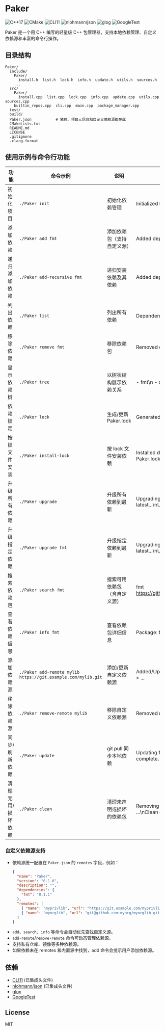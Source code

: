 # Paker

<!-- 技术栈标签 -->
<p align="left">
  <img src="https://img.shields.io/badge/language-C%2B%2B17-blue.svg" alt="C++17">
  <img src="https://img.shields.io/badge/build-CMake-brightgreen.svg" alt="CMake">
  <img src="https://img.shields.io/badge/cli-CLI11-orange.svg" alt="CLI11">
  <img src="https://img.shields.io/badge/json-nlohmann--json-yellow.svg" alt="nlohmann/json">
  <img src="https://img.shields.io/badge/log-glog-lightgrey.svg" alt="glog">
  <img src="https://img.shields.io/badge/test-GoogleTest-red.svg" alt="GoogleTest">
</p>

Paker 是一个用 C++ 编写的轻量级 C++ 包管理器，支持本地依赖管理、自定义依赖源和丰富的命令行操作。

## 目录结构
```
Paker/
  include/
    Paker/
      install.h  list.h  lock.h  info.h  update.h  utils.h  sources.h
    ...
  src/
    Paker/
      install.cpp  list.cpp  lock.cpp  info.cpp  update.cpp  utils.cpp  sources.cpp
    builtin_repos.cpp  cli.cpp  main.cpp  package_manager.cpp
  test/
  build/
  Paker.json           # 依赖、项目元信息和自定义依赖源都在此
  CMakeLists.txt
  README.md
  LICENSE
  .gitignore
  .clang-format
```

## 使用示例与命令行功能

| 功能             | 命令示例                        | 说明                         | 示例输出 |
|------------------|----------------------------------|------------------------------|----------|
| 初始化项目       | `./Paker init`                   | 初始化依赖管理               | Initialized Paker project. |
| 添加依赖         | `./Paker add fmt`                | 添加依赖包（支持自定义源）   | Added dependency: fmt |
| 递归添加依赖     | `./Paker add-recursive fmt`      | 递归安装依赖及其依赖         | Added dependency: fmt ... |
| 列出依赖         | `./Paker list`                   | 列出所有依赖                 | Dependencies:  fmt: * |
| 移除依赖         | `./Paker remove fmt`             | 移除依赖包                   | Removed dependency: fmt |
| 显示依赖树       | `./Paker tree`                   | 以树状结构展示依赖关系       | - fmt\n  - spdlog |
| 依赖锁定         | `./Paker lock`                   | 生成/更新 Paker.lock         | Generated Paker.lock |
| 按锁文件安装     | `./Paker install-lock`           | 按 lock 文件安装依赖         | Installed dependencies from Paker.lock |
| 升级所有依赖     | `./Paker upgrade`                | 升级所有依赖到最新           | Upgrading fmt to latest...\nUpgrade complete. |
| 升级指定依赖     | `./Paker upgrade fmt`            | 升级指定依赖到最新           | Upgrading fmt to latest...\nUpgrade complete. |
| 搜索依赖包       | `./Paker search fmt`             | 搜索可用依赖包（含自定义源） | fmt    https://github.com/fmtlib/fmt.git |
| 查看依赖信息     | `./Paker info fmt`               | 查看依赖包详细信息           | Package: fmt\nRepo: ... |
| 添加依赖源       | `./Paker add-remote mylib https://git.example.com/mylib.git` | 添加/更新自定义依赖源 | Added/Updated remote: mylib -> ... |
| 移除依赖源       | `./Paker remove-remote mylib`    | 移除自定义依赖源             | Removed remote: mylib |
| 同步/刷新依赖    | `./Paker update`                 | git pull 同步本地依赖         | Updating fmt...\nUpdate complete. |
| 清理无用/损坏依赖| `./Paker clean`                  | 清理未声明或损坏的依赖包      | Removing unused package: ...\nClean complete. |

### 自定义依赖源支持

- 依赖源统一配置在 `Paker.json` 的 `remotes` 字段，例如：
  ```json
  {
    "name": "Paker",
    "version": "0.1.0",
    "description": "",
    "dependencies": {
      "fmt": "8.1.1"
    },
    "remotes": [
      { "name": "myprivlib", "url": "https://git.example.com/myprivlib.git" },
      { "name": "myorglib", "url": "git@github.com:myorg/myorglib.git" }
    ]
  }
  ```
- `add`、`search`、`info` 等命令会自动优先查找自定义源。
- `add-remote`/`remove-remote` 命令可动态管理依赖源。
- 支持私有仓库、镜像等多种依赖源。
- 如果依赖未在 remotes 和内置源中找到，add 命令会提示用户添加依赖源。

## 依赖
- [CLI11](https://github.com/CLIUtils/CLI11) (已集成头文件)
- [nlohmann/json](https://github.com/nlohmann/json) (已集成头文件)
- [glog](https://github.com/google/glog)
- [GoogleTest](https://github.com/google/googletest)

## License
MIT 
